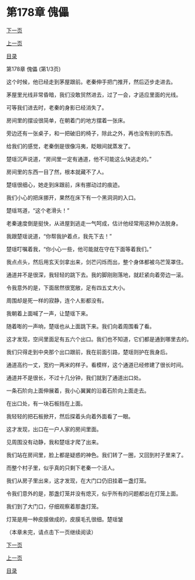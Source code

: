 <h1>第178章     傀儡</h1>
            <div><p><a href="./0532_%E7%AC%AC178%E7%AB%A0_%E5%82%80%E5%84%A1.md">下一页</a></p><p><a href="./0530_%E7%AC%AC177%E7%AB%A0_%E7%81%AF%E7%AC%BC.md">上一页</a></p><p><a href="../">目录</a></p></div>
            <div><p>第178章     傀儡 (第1/3页)</p><p>这个时候，他已经走到茅屋跟前。老秦伸手把门推开，然后迈步走进去。</p><p>茅屋里光线非常昏暗，我们没敢贸然进去，过了一会，才适应里面的光线。</p><p>可等我们进去时，老秦的身影已经消失了。</p><p>房间里的摆设很简单，在朝着门的地方摆着一张床。</p><p>旁边还有一张桌子，和一把破旧的椅子，除此之外，再也没有别的东西。</p><p>给我们的感觉，老秦倒是很像冯夷，眨眼间就蒸发了。</p><p>楚瑶沉声说道，“房间里一定有通道，他不可能这么快逃走的。”</p><p>房间里的东西一目了然，根本就藏不了人。</p><p>楚瑶很细心，她走到床跟前，床有挪动过的痕迹。</p><p>我们小心的把床挪开，果然在床下有一个黑洞洞的入口。</p><p>楚瑶骂道，“这个老滑头！”</p><p>老秦速度倒是挺快，从进屋到逃走一气呵成，估计他经常用这种办法脱身。</p><p>我跟楚瑶说道，“你帮我护着点，我先下去！”</p><p>楚瑶叮嘱着我，“你小心一些，他可能就在守在下面等着我们。”</p><p>我点点头，然后用玄天剑拿出来，剑芒闪烁而出，整个身体都被乌芒笼罩住。</p><p>通道并不是很深，我轻轻的跳下去。我的脚刚刚落地，就赶紧向着旁边一滚。</p><p>令我意外的是，下面居然很宽敞，足有四五丈大小。</p><p>周围却是死一样的寂静，连个人影都没有。</p><p>我朝着上面喊了一声，让楚瑶下来。</p><p>随着嘭的一声响，楚瑶也从上面跳下来。我们向着周围看了看。</p><p>这才发现，空间里面足有五六个出口。我们也不知道，它们都是通到哪里去的。</p><p>我们只得走到中央那个出口跟前，我在前面引路，楚瑶则护在我身后。</p><p>通道高约一丈，宽约一两米的样子。看模样，这个通道已经修建了很长时间。</p><p>通道并不是很长，不过十几分钟，我们就到了通道出口处。</p><p>一条石阶向上面伸展着，我小心翼翼的沿着石阶向上面走去。</p><p>在出口处，有一块石板挡在上面。</p><p>我轻轻的把石板掀开，然后探着头向着外面看了一眼。</p><p>这才发现，出口在一户人家的房间里面。</p><p>见周围没有动静，我和楚瑶才爬了出来。</p><p>我们站在房间里，脸上都是疑惑的神色。我们转了一圈，又回到村子里来了。</p><p>而整个村子里，似乎真的只剩下老秦一个活人。</p><p>我们从房子里出来，这才发现，在大门口仍旧挂着一盏灯笼。</p><p>令我们意外的是，那盏灯笼并没有熄灭，似乎所有的问题都出在灯笼上面。</p><p>我们到了大门口，仔细观察着那盏灯笼。</p><p>灯笼是用一种皮膜做成的，皮膜毛孔很细。楚瑶皱</p><p>（本章未完，请点击下一页继续阅读）</p></div>
            <div><p><a href="./0532_%E7%AC%AC178%E7%AB%A0_%E5%82%80%E5%84%A1.md">下一页</a></p><p><a href="./0530_%E7%AC%AC177%E7%AB%A0_%E7%81%AF%E7%AC%BC.md">上一页</a></p><p><a href="../">目录</a></p></div>